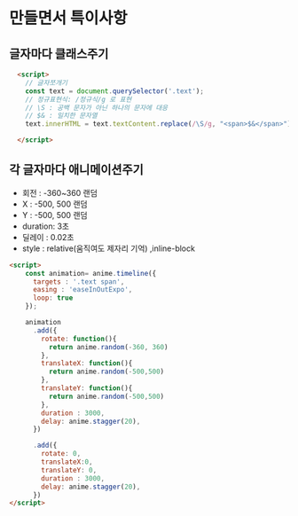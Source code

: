 # 만들면서 특이사항

## 글자마다 클래스주기

```html
  <script>
    // 글자쪼개기
    const text = document.querySelector('.text');
    // 정규표현식: /정규식/g 로 표현
    // \S : 공백 문자가 아닌 하나의 문자에 대응
    // $& : 일치한 문자열
    text.innerHTML = text.textContent.replace(/\S/g, "<span>$&</span>");

  </script>
```



## 각 글자마다 애니메이션주기

- 회전 : -360~360 랜덤
- X : -500, 500 랜덤
- Y : -500, 500 랜덤
- duration: 3초
- 딜레이 : 0.02초
- style : relative(움직여도 제자리 기억) ,inline-block

```html
<script>
	const animation= anime.timeline({
      targets : '.text span',
      easing : 'easeInOutExpo',
      loop: true
    });

    animation
      .add({
        rotate: function(){
          return anime.random(-360, 360)
        },
        translateX: function(){
          return anime.random(-500,500)
        },
        translateY: function(){
          return anime.random(-500,500)
        },
        duration : 3000,
        delay: anime.stagger(20),
      })

      .add({
        rotate: 0,
        translateX:0,
        translateY: 0,
        duration : 3000,
        delay: anime.stagger(20),
      })
</script>
```

